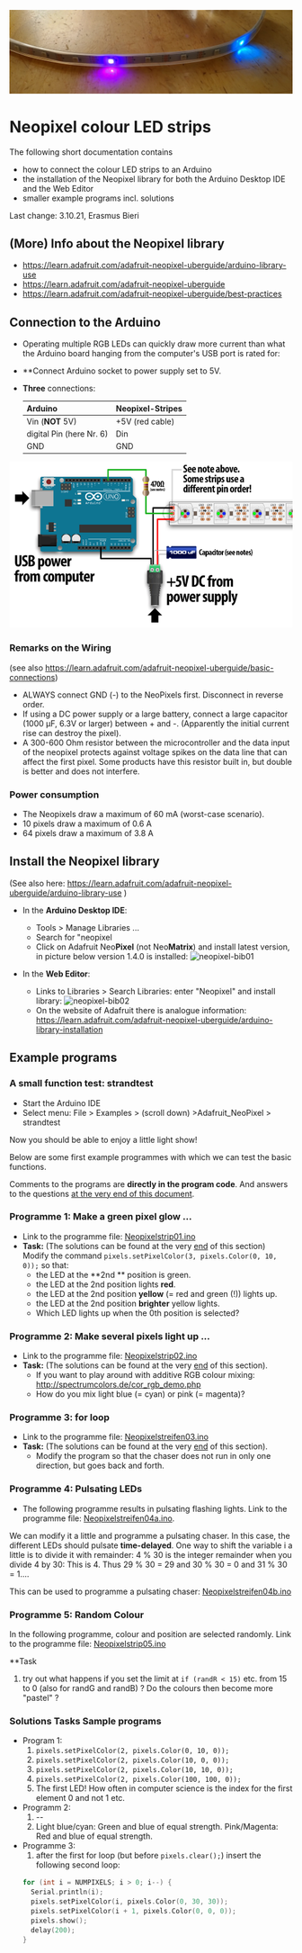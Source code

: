 ![](bilder/neopixel.jpg)

# Neopixel colour LED strips

The following short documentation contains

* how to connect the colour LED strips to an Arduino
* the installation of the Neopixel library for both the Arduino Desktop IDE and the Web Editor
* smaller example programs incl. solutions

Last change: 3.10.21, Erasmus Bieri

## (More) Info about the Neopixel library

* https://learn.adafruit.com/adafruit-neopixel-uberguide/arduino-library-use
* https://learn.adafruit.com/adafruit-neopixel-uberguide
* https://learn.adafruit.com/adafruit-neopixel-uberguide/best-practices



## Connection to the Arduino

* Operating multiple RGB LEDs can quickly draw more current than what the Arduino board hanging from the computer's USB port is rated for:
  
* **Connect Arduino socket to power supply set to 5V.
  
* **Three** connections:

  | Arduino                    | Neopixel-Stripes |
  | -------------------------- | ----------------- |
  | Vin (**NOT** 5V)         | +5V (red cable)  |
  | digital Pin (here Nr. 6) | Din               |
  | GND                        | GND               |

![](bilder/leds-Wiring-Diagram.png)

### Remarks on the Wiring

(see also https://learn.adafruit.com/adafruit-neopixel-uberguide/basic-connections)

* ALWAYS connect GND (-) to the NeoPixels first. Disconnect in reverse order.
* If using a DC power supply or a large battery, connect a large capacitor (1000 µF, 6.3V or larger) between + and -. (Apparently the initial current rise can destroy the pixel).
* A 300-600 Ohm resistor between the microcontroller and the data input of the neopixel protects against voltage spikes on the data line that can affect the first pixel. 
  Some products have this resistor built in, but double is better and does not interfere.

### Power consumption

* The Neopixels draw a maximum of 60 mA (worst-case scenario).
* 10 pixels draw a maximum of 0.6 A
* 64 pixels draw a maximum of 3.8 A

## Install the Neopixel library

(See also here: https://learn.adafruit.com/adafruit-neopixel-uberguide/arduino-library-use )

- In the **Arduino Desktop IDE**:
  - Tools > Manage Libraries ...
  - Search for "neopixel
  - Click on Adafruit Neo**Pixel** (not Neo**Matrix**) and install latest version, in picture below version 1.4.0 is installed:
    ![neopixel-bib01](images/neopixel-bib01.png)

- In the **Web Editor**:
  - Links to Libraries > Search Libraries: enter "Neopixel" and install library:
    ![neopixel-bib02](images/neopixel-bib02.png)
  - On the website of Adafruit there is analogue information: https://learn.adafruit.com/adafruit-neopixel-uberguide/arduino-library-installation

## Example programs

### A small function test: strandtest

* Start the Arduino IDE
* Select menu: File > Examples > (scroll down) >Adafruit_NeoPixel > strandtest

Now you should be able to enjoy a little light show!



Below are some first example programmes with which we can test the basic functions.

Comments to the programs are **directly in the program code**. And answers to the questions [at the very end of this document](#solutions-tasks-example-programmes).

### Programme 1: Make a green pixel glow ...

* Link to the programme file: [Neopixelstrip01.ino](programmes/Neopixelstrip01/Neopixelstrip01.ino)
* **Task:** (The solutions can be found at the very [end](#solutions-tasks-example-programs) of this section)
  Modify the command `pixels.setPixelColor(3, pixels.Color(0, 10, 0));` so that:
  * the LED at the **2nd ** position is green.
  * the LED at the 2nd position lights **red**.
  * the LED at the 2nd position **yellow** (= red and green (!)) lights up.
  * the LED at the 2nd position **brighter** yellow lights.
  * Which LED lights up when the 0th position is selected?



### Programme 2: Make several pixels light up ...

* Link to the programme file: [Neopixelstrip02.ino](programmes/Neopixelstrip02/Neopixelstrip02.ino)
* **Task:** (The solutions can be found at the very [end](#solutions-tasks-example-programmes) of this section).
  * If you want to play around with additive RGB colour mixing: http://spectrumcolors.de/cor_rgb_demo.php
  * How do you mix light blue (= cyan) or pink (= magenta)?



### Programme 3: for loop

* Link to the programme file: [Neopixelstreifen03.ino](programmes/Neopixelstreifen03/Neopixelstreifen03.ino)
* **Task:** (The solutions can be found at the very [end](#solutions-tasks-example-programmes) of this section).
  * Modify the program so that the chaser does not run in only one direction, but goes back and forth.



### Programme 4: Pulsating LEDs

* The following programme results in pulsating flashing lights. Link to the programme file: [Neopixelstreifen04a.ino](programmes/Neopixelstreifen04a/Neopixelstreifen04a.ino).

We can modify it a little and programme a pulsating chaser. In this case, the different LEDs should pulsate **time-delayed**.
One way to shift the variable i a little is to divide it with remainder: 4 % 30 is the integer remainder when you divide 4 by 30: This is 4. Thus 29 % 30 = 29 and 30 % 30 = 0 and 31 % 30 = 1....

This can be used to programme a pulsating chaser: [Neopixelstreifen04b.ino](programmes/Neopixelstreifen04b/Neopixelstreifen04b.ino)



### Programme 5: Random Colour

In the following programme, colour and position are selected randomly. Link to the programme file: [Neopixelstrip05.ino](programmes/Neopixelstrip05/Neopixelstrip05.ino)

**Task

1. try out what happens if you set the limit at `if (randR < 15)` etc. from 15 to 0 (also for randG and randB) ? Do the colours then become more "pastel" ?

### Solutions Tasks Sample programs
- Program 1:
  1. `pixels.setPixelColor(2, pixels.Color(0, 10, 0));`
  2. `pixels.setPixelColor(2, pixels.Color(10, 0, 0));`
  3. `pixels.setPixelColor(2, pixels.Color(10, 10, 0));`
  4. `pixels.setPixelColor(2, pixels.Color(100, 100, 0));`
  5. The first LED! How often in computer science is the index for the first element 0 and not 1 etc.
- Programm 2:
  1. --
  2. Light blue/cyan: Green and blue of equal strength.
  Pink/Magenta: Red and blue of equal strength.
- Programme 3:
  1. after the first for loop (but before `pixels.clear();`) insert the following second loop:
  ```c++
  for (int i = NUMPIXELS; i > 0; i--) {
    Serial.println(i);
    pixels.setPixelColor(i, pixels.Color(0, 30, 30));
    pixels.setPixelColor(i + 1, pixels.Color(0, 0, 0));
    pixels.show();
    delay(200);
  }
  ```

